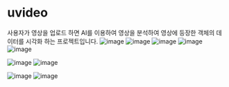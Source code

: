 # uvideo
사용자가 영상을 업로드 하면 AI를 이용하여 영상을 분석하여 
영상에 등장한 객체의 데이터를 시각화 하는 프로젝트입니다.
![image](https://github.com/song-eun/uvideo/assets/80393294/fee08157-6eb6-4e70-9ac8-61050ec2c081)
![image](https://github.com/song-eun/uvideo/assets/80393294/89deacc8-1d30-4958-ba92-27600139f60c)
![image](https://github.com/song-eun/uvideo/assets/80393294/d626203c-5b3d-43ec-90ab-29a75eb5f4b0)
![image](https://github.com/song-eun/uvideo/assets/80393294/f2bd77b3-f73f-46d9-8a5c-9ea11fb0fc2a)
![image](https://github.com/song-eun/uvideo/assets/80393294/23427391-98a3-4f2a-97ff-2845bcf1c22d)





![image](https://user-images.githubusercontent.com/80393294/191186462-6682e362-4da8-4f88-b923-f32450054509.png)
![image](https://user-images.githubusercontent.com/80393294/190964414-bc8550bb-a781-42c5-8803-d20fe5b08190.png)

![image](https://user-images.githubusercontent.com/80393294/190964540-ed3db8e3-e575-41a9-9f49-920f54c372a2.png)
![image](https://user-images.githubusercontent.com/80393294/190964467-c30ddfcd-1095-41bc-a4d5-88420f1d7709.png)
